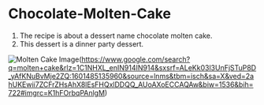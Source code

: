 # Chocolate-Molten-Cake

1. The recipe is about a dessert name chocolate molten cake.
2. This dessert is a dinner party dessert.

![Molten Cake Image](/images/cake.png)(https://www.google.com/search?q=molten+cake&rlz=1C1NHXL_enIN914IN914&sxsrf=ALeKk03l3UnFjSTuP8D_yAfKNuBvMje2ZQ:1601485135960&source=lnms&tbm=isch&sa=X&ved=2ahUKEwii7ZCFrZHsAhX8lEsFHQxlDDQQ_AUoAXoECCAQAw&biw=1536&bih=722#imgrc=K1hFOrbqPAnlgM)